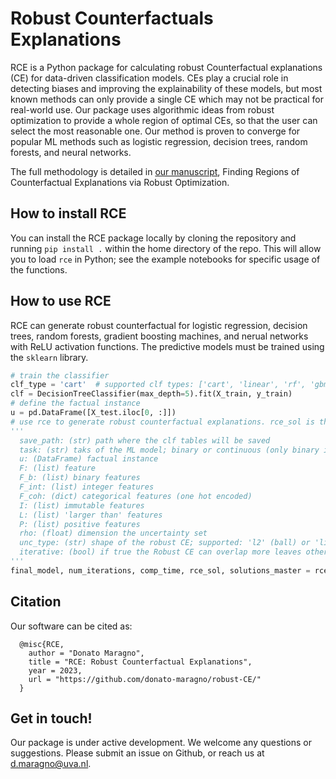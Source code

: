 # Robust Counterfactuals Explanations
RCE is a Python package for calculating robust Counterfactual explanations (CE) for data-driven classification models. CEs play a crucial role in detecting biases and improving the explainability of these models, but most known methods can only provide a single CE which may not be practical for real-world use. Our package uses algorithmic ideas from robust optimization to provide a whole region of optimal CEs, so that the user can select the most reasonable one. Our method is proven to converge for popular ML methods such as logistic regression, decision trees, random forests, and neural networks.

The full methodology is detailed in [our manuscript](https://arxiv.org/test), Finding Regions of Counterfactual Explanations via Robust Optimization.

## How to install RCE
You can install the RCE package locally by cloning the repository and running ```pip install .``` within the home directory of the repo. This will allow you to load `rce` in Python; see the example notebooks for specific usage of the functions.

## How to use RCE 
RCE can generate robust counterfactual for logistic regression, decision trees, random forests, gradient boosting machines, and nerual networks with ReLU activation functions. The predictive models must be trained using the ```sklearn``` library.

```python
# train the classifier
clf_type = 'cart'  # supported clf types: ['cart', 'linear', 'rf', 'gbm', 'mlp']
clf = DecisionTreeClassifier(max_depth=5).fit(X_train, y_train)
# define the factual instance
u = pd.DataFrame([X_test.iloc[0, :]])
# use rce to generate robust counterfactual explanations. rce_sol is the robust counterfactual explanation.
'''
  save_path: (str) path where the clf tables will be saved
  task: (str) taks of the ML model; binary or continuous (only binary is supported at the moment)
  u: (DataFrame) factual instance
  F: (list) feature 
  F_b: (list) binary features
  F_int: (list) integer features
  F_coh: (dict) categorical features (one hot encoded)
  I: (list) immutable features
  L: (list) 'larger than' features
  P: (list) positive features
  rho: (float) dimension the uncertainty set
  unc_type: (str) shape of the robust CE; supported: 'l2' (ball) or 'linf' (box)
  iterative: (bool) if true the Robust CE can overlap more leaves otherwise it will be contained fully in one leaf. It must be true for 'mlp'
'''
final_model, num_iterations, comp_time, rce_sol, solutions_master = rce.generate(clf, X_train, y_train, save_path, clf_type, task, u, F, F_b, F_int, F_coh, I, L, P, rho,unc_type=unc_type, iterative=True)
```

## Citation
Our software can be cited as:
````
  @misc{RCE,
    author = "Donato Maragno",
    title = "RCE: Robust Counterfactual Explanations",
    year = 2023,
    url = "https://github.com/donato-maragno/robust-CE/"
  }
````

## Get in touch!
Our package is under active development. We welcome any questions or suggestions. Please submit an issue on Github, or reach us at d.maragno@uva.nl.
